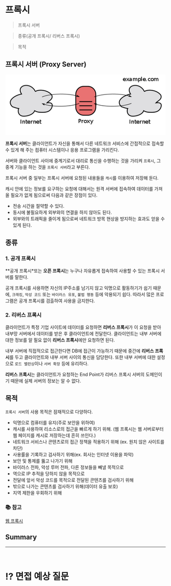 # 프록시

> 프록시 서버

> 종류(공개 프록시/ 리버스 프록시)

> 목적

## 프록시 서버 (Proxy Server)

![proxy](img/Proxy/proxy.png)

**프록시 서버**는 클라이언트가 자신을 통해서 다른 네트워크 서비스에 간접적으로 접속할 수 있게 해 주는 컴퓨터 시스템이나 응용 프로그램을 가리킨다.

서버와 클라이언트 사이에 중계기로서 대리로 통신을 수행하는 것을 가리켜 `프록시`, 그 중계 기능을 하는 것을 `프록시 서버`라고 부른다.

프록시 서버 중 일부는 프록시 서버에 요청된 내용들을 `캐시`를 이용하여 저장해 둔다. 

캐시 안에 있는 정보를 요구하는 요청에 대해서는 원격 서버에 접속하여 데이터를 가져올 필요가 없게 됨으로써 다음과 같은 장점이 있다.
- 전송 시간을 절약할 수 있다.
- 동시에 불필요하게 외부와의 연결을 하지 않아도 된다.
- 외부와의 트래픽을 줄이게 됨으로써 네트워크 방목 현상을 방지하는 효과도 얻을 수 있게 된다. 

## 종류
### 1. 공개 프록시
**공개 프록시*또는 **오픈 프록시**는 누구나 자유롭게 접속하여 사용할 수 있는 프록시 서버를 말한다.

공개 프록시를 사용하면 자신의 IP주소를 남기지 않고 익명으로 활동하기가 쉽기 때문에, `크래킹`, `악성 코드` 또는 `바이러스 유포`, `불법 행동` 등에 악용되기 쉽다. 
따라서 많은 프로그램은 공개 프록시를 검출하여 사용을 금지한다. 

### 2. 리버스 프록시
클라이언트가 특정 기업 사이트에 데이터를 요청하면 **리버스 프록시**가 이 요청을 받아 내부망 서버에서 데이터를 받은 후 클라이언트에 전달한다.
클라이언트는 내부 서버에 대한 정보를 알 필요 없이 **리버스 프록시**에만 요청하면 된다. 

내부 서버에 직접적으로 접근한다면 DB에 접근이 가능하기 때문에 중간에 **리버스 프록시**를 두고 클라이언트와 내부 서버 사이의 통신을 담당한다. 또한 내부 서버에 대한 설정으로 `로드 밸런싱`이나 `서버 확장` 등에 유리하다. 

**리버스 프록시**는 클라이언트가 요청하는 End Point가 리버스 프록시 서버의 도메인이기 때문에 실제 서버의 정보는 알 수 없다.

## 목적
`프록시 서버`의 사용 목적은 잠재적으로 다양하다.

- 익명으로 컴퓨터를 유지(주로 보안을 위하여)
- 캐시를 사용하여 리소스로의 접근을 빠르게 하기 위해. (웹 프록시는 웹 서버로부터 웹 페이지를 캐시로 저장하는데 흔히 쓰인다.)
- 네트워크 서비스나 콘텐츠로의 접근 정책을 적용하기 위해 (ex. 원치 않은 사이트를 차단)
- 사용률을 기록하고 검사하기 위해(ex. 회사는 인터넷 이용을 파악)
- 보안 및 통제를 뚫고 나가기 위해
- 바이러스 전파, 악성 루머 전파, 다른 정보들을 빼낼 목적으로
- 역으로 IP 추적을 당하지 않을 목적으로
- 전달에 앞서 악성 코드를 목적으로 전달된 콘텐츠를 검사하기 위해
- 밖으로 나가는 콘텐츠를 검사하기 위해(데이터 유출 보호)
- 지역 제한을 우회하기 위해

### 📚 참고
[웹 프록시](https://ko.wikipedia.org/wiki/%ED%94%84%EB%A1%9D%EC%8B%9C_%EC%84%9C%EB%B2%84#%EB%A6%AC%EB%B2%84%EC%8A%A4_%ED%94%84%EB%A1%9D%EC%8B%9C)


## Summary

***

<br>

# ⁉️ 면접 예상 질문

